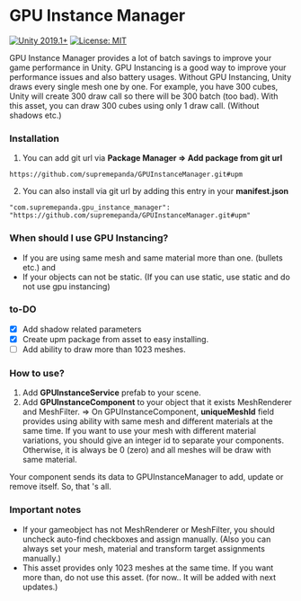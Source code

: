 # GPU Instance Manager

[![Unity 2019.1+](https://img.shields.io/badge/unity-2019.1%2B-blue.svg)](https://unity3d.com/get-unity/download)
[![License: MIT](https://img.shields.io/badge/License-MIT-brightgreen.svg)](https://github.com/dbrizov/NaughtyAttributes/blob/master/LICENSE)

GPU Instance Manager provides a lot of batch savings to improve your game performance in Unity. GPU Instancing is a good way to improve your performance issues and also battery usages. Without GPU Instancing, Unity draws every single mesh one by one. For example, you have 300 cubes, Unity will create 300 draw call so there will be 300 batch (too bad). With this asset, you can draw 300 cubes using only 1 draw call. (Without shadows etc.)

### Installation

1. You can add git url via **Package Manager => Add package from git url**
```
https://github.com/supremepanda/GPUInstanceManager.git#upm
```

2. You can also install via git url by adding this entry in your **manifest.json**
```
"com.supremepanda.gpu_instance_manager": "https://github.com/supremepanda/GPUInstanceManager.git#upm"
```

### When should I use GPU Instancing?

 - If you are using same mesh and same material more than one. (bullets etc.) and
 - If your objects can not be static. (If you can use static, use static and do not use gpu instancing)

### to-DO

 - [x] Add shadow related parameters
 - [x] Create upm package from asset to easy installing.
 - [ ] Add ability to draw more than 1023 meshes.

### How to use?

 1. Add **GPUInstanceService** prefab to your scene.
 2. Add **GPUInstanceComponent** to your object that it exists MeshRenderer and MeshFilter.
 => On GPUInstanceComponent,  **uniqueMeshId** field provides using ability with same mesh and different materials at the same time. If you want to use your mesh with different material variations, you should give an integer id to separate your components. Otherwise, it is always be 0 (zero) and all meshes will be draw with same material.
 
Your component sends its data to GPUInstanceManager to add, update or remove itself. So, that 's all.

### Important notes

 - If your gameobject has not MeshRenderer or MeshFilter, you should uncheck auto-find checkboxes and assign manually. (Also you can always set your mesh, material and transform target assignments manually.)
 - This asset provides only 1023 meshes at the same time. If you want more than, do not use this asset. (for now.. It will be added with next updates.)
